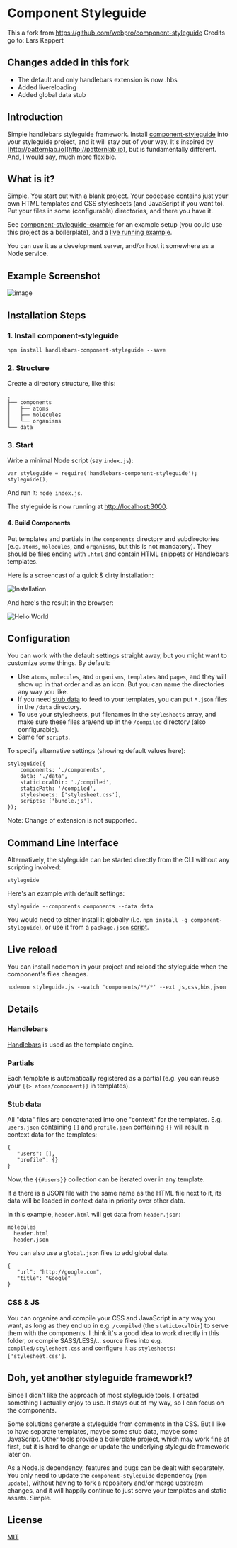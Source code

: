 # Component Styleguide

This a fork from https://github.com/webpro/component-styleguide
Credits go to:
Lars Kappert

## Changes added in this fork
- The default and only handlebars extension is now .hbs
- Added livereloading
- Added global data stub

## Introduction

Simple handlebars styleguide framework. Install [component-styleguide](https://www.npmjs.com/package/handlebars-component-styleguide) into your styleguide project, and it will stay out of your way. It's inspired by [http://patternlab.io](http://patternlab.io), but is fundamentally different. And, I would say, much more flexible.

## What is it?

Simple. You start out with a blank project. Your codebase contains just your own HTML templates and CSS stylesheets (and JavaScript if you want to). Put your files in some (configurable) directories, and there you have it.

See [component-styleguide-example](http://github.com/webpro/component-styleguide-example) for an example setup (you could use this project as a boilerplate), and a [live running example](https://component-styleguide.now.sh).

You can use it as a development server, and/or host it somewhere as a Node service.

## Example Screenshot

![image](screenshot.png)

## Installation Steps

### 1. Install component-styleguide

    npm install handlebars-component-styleguide --save

### 2. Structure

Create a directory structure, like this:

    .
    ├── components
    │   ├── atoms
    │   ├── molecules
    │   └── organisms
    └── data

### 3. Start

Write a minimal Node script (say `index.js`):

    var styleguide = require('handlebars-component-styleguide');
    styleguide();

And run it: `node index.js`.

The styleguide is now running at [http://localhost:3000](http://localhost:3000).

#### 4. Build Components

Put templates and partials in the `components` directory and subdirectories (e.g. `atoms`, `molecules`, and `organisms`, but this is not mandatory). They should be files ending with `.html` and contain HTML snippets or Handlebars templates.

Here is a screencast of a quick & dirty installation:

![Installation](installation.gif)

And here's the result in the browser:

![Hello World](hello-world.gif)

## Configuration

You can work with the default settings straight away, but you might want to customize some things. By default:

* Use `atoms`, `molecules`, and `organisms`, `templates` and `pages`, and they will show up in that order and as an icon. But you can name the directories any way you like.
* If you need [stub data](#stub-data) to feed to your templates, you can put `*.json` files in the `/data` directory.
* To use your stylesheets, put filenames in the `stylesheets` array, and make sure these files are/end up in the `/compiled` directory (also configurable).
* Same for `scripts`.

To specify alternative settings (showing default values here):

    styleguide({
        components: './components',
        data: './data',
        staticLocalDir: './compiled',
        staticPath: '/compiled',
        stylesheets: ['stylesheet.css'],
        scripts: ['bundle.js'],
    });

Note: Change of extension is not supported.

## Command Line Interface

Alternatively, the styleguide can be started directly from the CLI without any scripting involved:

    styleguide

Here's an example with default settings:

    styleguide --components components --data data

You would need to either install it globally (i.e. `npm install -g component-styleguide`), or use it from a `package.json` [script](https://docs.npmjs.com/misc/scripts).

## Live reload
You can install nodemon in your project and reload the styleguide when the component's files changes.

    nodemon styleguide.js --watch 'components/**/*' --ext js,css,hbs,json

## Details

### Handlebars

[Handlebars](http://handlebarsjs.com) is used as the template engine.

### Partials

Each template is automatically registered as a partial (e.g. you can reuse your `{{> atoms/component}}` in templates).

### Stub data

All "data" files are concatenated into one "context" for the templates. E.g. `users.json` containing `[]` and `profile.json` containing `{}` will result in context data for the templates:

    {
       "users": [],
       "profile": {}
    }

Now, the `{{#users}}` collection can be iterated over in any template.

If a there is a JSON file with the same name as the HTML file next to it, its data will be loaded
in context data in priority over other data.

In this example, `header.html` will get data from `header.json`:

```
molecules
  header.html
  header.json
```

You can also use a `global.json` files to add global data.

    {
       "url": "http://google.com",
       "title": "Google"
    }

### CSS & JS

You can organize and compile your CSS and JavaScript in any way you want, as long as they end up in e.g. `/compiled` (the `staticLocalDir`) to serve them with the components. I think it's a good idea to work directly in this folder, or compile SASS/LESS/... source files into e.g. `compiled/stylesheet.css` and configure it as `stylesheets: ['stylesheet.css']`.

## Doh, yet another styleguide framework!?

Since I didn't like the approach of most styleguide tools, I created something I actually enjoy to use. It stays out of my way, so I can focus on the components.

Some solutions generate a styleguide from comments in the CSS. But I like to have separate templates, maybe some stub data, maybe some JavaScript. Other tools provide a boilerplate project, which may work fine at first, but it is hard to change or update the underlying styleguide framework later on.

As a Node.js dependency, features and bugs can be dealt with separately. You only need to update the `component-styleguide` dependency (`npm update`), without having to fork a repository and/or merge upstream changes, and it will happily continue to just serve your templates and static assets. Simple.

## License

[MIT](http://webpro.mit-license.org)

